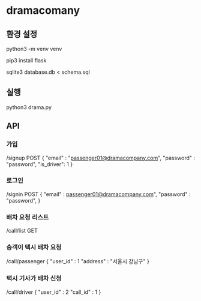 # dramacomany
## 환경 설정
python3 -m venv venv

pip3 install flask

sqlite3 database.db < schema.sql

## 실행
python3 drama.py

## API 
### 가입
/signup POST
{
    "email" : "passenger01@dramacompany.com",
    "password" : "password",
    "is_driver": 1
}

### 로그인
/signin POST
{
    "email" : passenger01@dramacompany.com",
    "password" : "password",
}

### 배차 요청 리스트
/call/list GET

### 승객이 택시 배차 요청
/call/passenger
{
    "user_id" : 1
    "address" : "서울시 강남구"
}

### 택시 기사가 배차 신청
/call/driver
{
    "user_id" : 2
    "call_id" : 1
}
